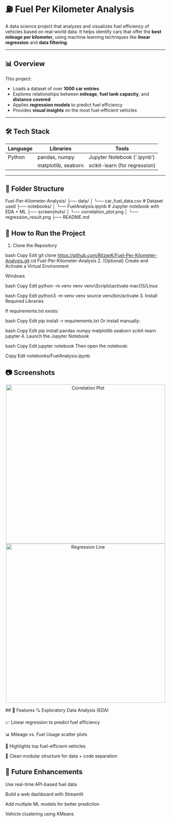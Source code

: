 # ⛽ Fuel Per Kilometer Analysis

A data science project that analyzes and visualizes fuel efficiency of vehicles based on real-world data. It helps identify cars that offer the **best mileage per kilometer**, using machine learning techniques like **linear regression** and **data filtering**.

---

## 📊 Overview

This project:
- Loads a dataset of over **1000 car entries**
- Explores relationships between **mileage**, **fuel tank capacity**, and **distance covered**
- Applies **regression models** to predict fuel efficiency
- Provides **visual insights** on the most fuel-efficient vehicles

---

## 🛠️ Tech Stack

| Language | Libraries             | Tools                       |
|----------|-----------------------|-----------------------------|
| Python   | pandas, numpy         | Jupyter Notebook ('.ipynb') |
|          | matplotlib, seaborn   | scikit-learn (for regression) |

---

## 📁 Folder Structure

Fuel-Per-Kilometer-Analysis/
├── data/
│   └── car_fuel_data.csv        # Dataset used
├── notebooks/
│   └── FuelAnalysis.ipynb       # Jupyter notebook with EDA + ML
├── screenshots/
│   └── correlation_plot.png
│   └── regression_result.png
├── README.md

## 🚀 How to Run the Project
1. Clone the Repository

bash
Copy
Edit
git clone https://github.com/RitzwiK/Fuel-Per-Kilometer-Analysis.git
cd Fuel-Per-Kilometer-Analysis
2. (Optional) Create and Activate a Virtual Environment

Windows

bash
Copy
Edit
python -m venv venv
venv\Scripts\activate
macOS/Linux

bash
Copy
Edit
python3 -m venv venv
source venv/bin/activate
3. Install Required Libraries

If requirements.txt exists:

bash
Copy
Edit
pip install -r requirements.txt
Or install manually:

bash
Copy
Edit
pip install pandas numpy matplotlib seaborn scikit-learn jupyter
4. Launch the Jupyter Notebook

bash
Copy
Edit
jupyter notebook
Then open the notebook:

Copy
Edit
notebooks/FuelAnalysis.ipynb


## 📷 Screenshots
<p align="center"> <img src="screenshots/correlation_plot.png" alt="Correlation Plot" width="500"/> <br> <img src="screenshots/regression_result.png" alt="Regression Line" width="500"/> </p>
## 📌 Features
🔍 Exploratory Data Analysis (EDA)

📈 Linear regression to predict fuel efficiency

📊 Mileage vs. Fuel Usage scatter plots

📌 Highlights top fuel-efficient vehicles

📂 Clean modular structure for data + code separation

## 🧠 Future Enhancements
Use real-time API-based fuel data

Build a web dashboard with Streamlit

Add multiple ML models for better prediction

Vehicle clustering using KMeans
